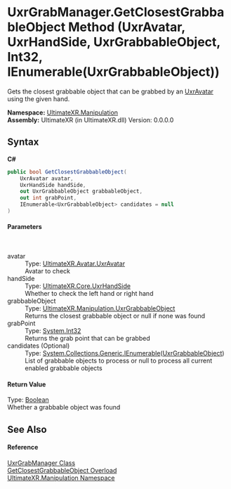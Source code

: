 # UxrGrabManager.GetClosestGrabbableObject Method (UxrAvatar, UxrHandSide, UxrGrabbableObject, Int32, IEnumerable(UxrGrabbableObject))
 

Gets the closest grabbable object that can be grabbed by an <a href="T_UltimateXR_Avatar_UxrAvatar">UxrAvatar</a> using the given hand.

**Namespace:**&nbsp;<a href="N_UltimateXR_Manipulation">UltimateXR.Manipulation</a><br />**Assembly:**&nbsp;UltimateXR (in UltimateXR.dll) Version: 0.0.0.0

## Syntax

**C#**<br />
``` C#
public bool GetClosestGrabbableObject(
	UxrAvatar avatar,
	UxrHandSide handSide,
	out UxrGrabbableObject grabbableObject,
	out int grabPoint,
	IEnumerable<UxrGrabbableObject> candidates = null
)
```


#### Parameters
&nbsp;<dl><dt>avatar</dt><dd>Type: <a href="T_UltimateXR_Avatar_UxrAvatar">UltimateXR.Avatar.UxrAvatar</a><br />Avatar to check</dd><dt>handSide</dt><dd>Type: <a href="T_UltimateXR_Core_UxrHandSide">UltimateXR.Core.UxrHandSide</a><br />Whether to check the left hand or right hand</dd><dt>grabbableObject</dt><dd>Type: <a href="T_UltimateXR_Manipulation_UxrGrabbableObject">UltimateXR.Manipulation.UxrGrabbableObject</a><br />Returns the closest grabbable object or null if none was found</dd><dt>grabPoint</dt><dd>Type: <a href="https://docs.microsoft.com/dotnet/api/system.int32" target="_blank" rel="noopener noreferrer">System.Int32</a><br />Returns the grab point that can be grabbed</dd><dt>candidates (Optional)</dt><dd>Type: <a href="https://docs.microsoft.com/dotnet/api/system.collections.generic.ienumerable-1" target="_blank" rel="noopener noreferrer">System.Collections.Generic.IEnumerable</a>(<a href="T_UltimateXR_Manipulation_UxrGrabbableObject">UxrGrabbableObject</a>)<br />List of grabbable objects to process or null to process all current enabled grabbable objects</dd></dl>

#### Return Value
Type: <a href="https://docs.microsoft.com/dotnet/api/system.boolean" target="_blank" rel="noopener noreferrer">Boolean</a><br />Whether a grabbable object was found

## See Also


#### Reference
<a href="T_UltimateXR_Manipulation_UxrGrabManager">UxrGrabManager Class</a><br /><a href="Overload_UltimateXR_Manipulation_UxrGrabManager_GetClosestGrabbableObject">GetClosestGrabbableObject Overload</a><br /><a href="N_UltimateXR_Manipulation">UltimateXR.Manipulation Namespace</a><br />